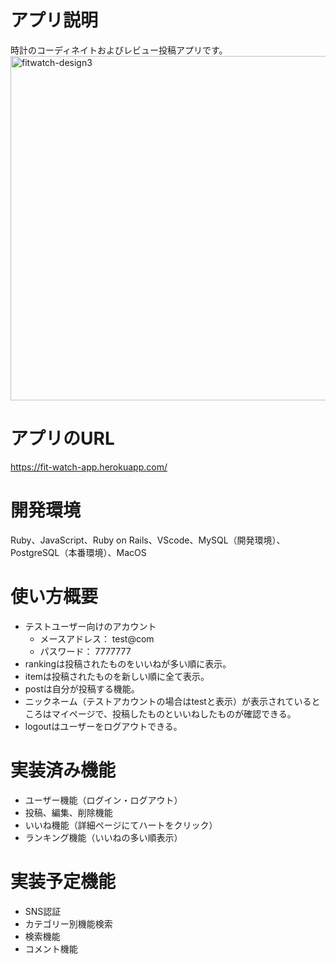 # アプリ説明
時計のコーディネイトおよびレビュー投稿アプリです。
<img width="551" alt="fitwatch-design3" src="https://user-images.githubusercontent.com/49112822/65421229-329d0280-de3e-11e9-867c-f98583f5faf7.png">


# アプリのURL
https://fit-watch-app.herokuapp.com/

# 開発環境
Ruby、JavaScript、Ruby on Rails、VScode、MySQL（開発環境）、PostgreSQL（本番環境）、MacOS

# 使い方概要
- テストユーザー向けのアカウント
  - メースアドレス： test@com
  - パスワード： 7777777
- rankingは投稿されたものをいいねが多い順に表示。
- itemは投稿されたものを新しい順に全て表示。
- postは自分が投稿する機能。
- ニックネーム（テストアカウントの場合はtestと表示）が表示されているところはマイページで、投稿したものといいねしたものが確認できる。
- logoutはユーザーをログアウトできる。

# 実装済み機能
- ユーザー機能（ログイン・ログアウト）
- 投稿、編集、削除機能
- いいね機能（詳細ページにてハートをクリック）
- ランキング機能（いいねの多い順表示）

# 実装予定機能
- SNS認証
- カテゴリー別機能検索
- 検索機能
- コメント機能

